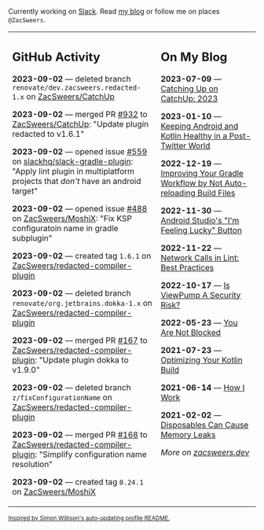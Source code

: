 Currently working on [Slack](https://slack.com/). Read [my blog](https://zacsweers.dev/) or follow me on places `@ZacSweers`.

<table><tr><td valign="top" width="60%">

## GitHub Activity
<!-- githubActivity starts -->
**2023-09-02** — deleted branch `renovate/dev.zacsweers.redacted-1.x` on [ZacSweers/CatchUp](https://github.com/ZacSweers/CatchUp)

**2023-09-02** — merged PR [#932](https://github.com/ZacSweers/CatchUp/pull/932) to [ZacSweers/CatchUp](https://github.com/ZacSweers/CatchUp): "Update plugin redacted to v1.6.1"

**2023-09-02** — opened issue [#559](https://github.com/slackhq/slack-gradle-plugin/issues/559) on [slackhq/slack-gradle-plugin](https://github.com/slackhq/slack-gradle-plugin): "Apply lint plugin in multiplatform projects that _don't_ have an android target"

**2023-09-02** — opened issue [#488](https://github.com/ZacSweers/MoshiX/issues/488) on [ZacSweers/MoshiX](https://github.com/ZacSweers/MoshiX): "Fix KSP configuratoin name in gradle subplugin"

**2023-09-02** — created tag `1.6.1` on [ZacSweers/redacted-compiler-plugin](https://github.com/ZacSweers/redacted-compiler-plugin)

**2023-09-02** — deleted branch `renovate/org.jetbrains.dokka-1.x` on [ZacSweers/redacted-compiler-plugin](https://github.com/ZacSweers/redacted-compiler-plugin)

**2023-09-02** — merged PR [#167](https://github.com/ZacSweers/redacted-compiler-plugin/pull/167) to [ZacSweers/redacted-compiler-plugin](https://github.com/ZacSweers/redacted-compiler-plugin): "Update plugin dokka to v1.9.0"

**2023-09-02** — deleted branch `z/fixConfigurationName` on [ZacSweers/redacted-compiler-plugin](https://github.com/ZacSweers/redacted-compiler-plugin)

**2023-09-02** — merged PR [#168](https://github.com/ZacSweers/redacted-compiler-plugin/pull/168) to [ZacSweers/redacted-compiler-plugin](https://github.com/ZacSweers/redacted-compiler-plugin): "Simplify configuration name resolution"

**2023-09-02** — created tag `0.24.1` on [ZacSweers/MoshiX](https://github.com/ZacSweers/MoshiX)
<!-- githubActivity ends -->
</td><td valign="top" width="40%">

## On My Blog
<!-- blog starts -->
**2023-07-09** — [Catching Up on CatchUp: 2023](https://www.zacsweers.dev/catching-up-on-catchup-2023/)

**2023-01-10** — [Keeping Android and Kotlin Healthy in a Post-Twitter World](https://www.zacsweers.dev/keeping-android-healthy/)

**2022-12-19** — [Improving Your Gradle Workflow by Not Auto-reloading Build Files](https://www.zacsweers.dev/improving-your-workflow-by-not-auto-reloading-build-files/)

**2022-11-30** — [Android Studio's "I'm Feeling Lucky" Button](https://www.zacsweers.dev/android-studios-im-feeling-lucky-button/)

**2022-11-22** — [Network Calls in Lint: Best Practices](https://www.zacsweers.dev/network-calls-in-lint-best-practices/)

**2022-10-17** — [Is ViewPump A Security Risk?](https://www.zacsweers.dev/is-viewpump-a-security-risk/)

**2022-05-23** — [You Are Not Blocked](https://www.zacsweers.dev/you-are-not-blocked/)

**2021-07-23** — [Optimizing Your Kotlin Build](https://www.zacsweers.dev/optimizing-your-kotlin-build/)

**2021-06-14** — [How I Work](https://www.zacsweers.dev/how-i-work/)

**2021-02-02** — [Disposables Can Cause Memory Leaks](https://www.zacsweers.dev/disposables-can-cause-memory-leaks/)
<!-- blog ends -->
_More on [zacsweers.dev](https://zacsweers.dev/)_
</td></tr></table>

<sub><a href="https://simonwillison.net/2020/Jul/10/self-updating-profile-readme/">Inspired by Simon Willison's auto-updating profile README.</a></sub>